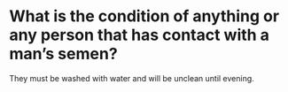 # What is the condition of anything or any person that has contact with a man’s semen?

They must be washed with water and will be unclean until evening.

